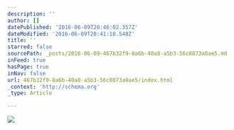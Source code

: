 ```yaml
---
description: ''
author: []
datePublished: '2016-06-09T20:46:02.357Z'
dateModified: '2016-06-09T20:41:18.548Z'
title: ''
starred: false
sourcePath: _posts/2016-06-09-467b32f9-8a6b-40a8-a5b3-56c8873a0ae5.md
inFeed: true
hasPage: true
inNav: false
url: 467b32f9-8a6b-40a8-a5b3-56c8873a0ae5/index.html
_context: 'http://schema.org'
_type: Article

---
```

![](https://the-grid-user-content.s3-us-west-2.amazonaws.com/edfdba00-a26e-4743-93be-e6b53c48e9bf.jpg)